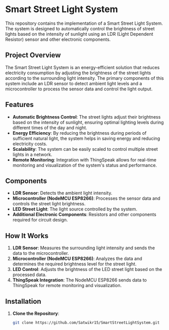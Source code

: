 # Smart Street Light System

This repository contains the implementation of a Smart Street Light System. The system is designed to automatically control the brightness of street lights based on the intensity of sunlight using an LDR (Light Dependent Resistor) sensor and other electronic components.

## Project Overview

The Smart Street Light System is an energy-efficient solution that reduces electricity consumption by adjusting the brightness of the street lights according to the surrounding light intensity. The primary components of this system include an LDR sensor to detect ambient light levels and a microcontroller to process the sensor data and control the light output.

## Features

- **Automatic Brightness Control**: The street lights adjust their brightness based on the intensity of sunlight, ensuring optimal lighting levels during different times of the day and night.
- **Energy Efficiency**: By reducing the brightness during periods of sufficient natural light, the system helps in saving energy and reducing electricity costs.
- **Scalability**: The system can be easily scaled to control multiple street lights in a network.
- **Remote Monitoring**: Integration with ThingSpeak allows for real-time monitoring and visualization of the system's status and performance.

## Components

- **LDR Sensor**: Detects the ambient light intensity.
- **Microcontroller (NodeMCU ESP8266)**: Processes the sensor data and controls the street light brightness.
- **LED Street Light**: The light source controlled by the system.
- **Additional Electronic Components**: Resistors and other components required for circuit design.

## How It Works

1. **LDR Sensor**: Measures the surrounding light intensity and sends the data to the microcontroller.
2. **Microcontroller (NodeMCU ESP8266)**: Analyzes the data and determines the required brightness level for the street light.
3. **LED Control**: Adjusts the brightness of the LED street light based on the processed data.
4. **ThingSpeak Integration**: The NodeMCU ESP8266 sends data to ThingSpeak for remote monitoring and visualization.

## Installation

1. **Clone the Repository**:
   ```sh
   git clone https://github.com/Satwikr15/SmartStreetLightSystem.git
